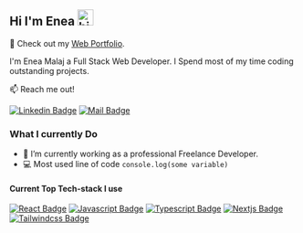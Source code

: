 ## Hi I'm Enea <img src="https://user-images.githubusercontent.com/1303154/88677602-1635ba80-d120-11ea-84d8-d263ba5fc3c0.gif" width="28px" height="28px" alt="hi">

🚀 Check out my [Web Portfolio](https://enea-dev-portfolio.vercel.app/).

I'm Enea Malaj a Full Stack Web Developer. I Spend most of my time coding outstanding projects.

:mailbox: Reach me out!

[![Linkedin Badge](https://img.shields.io/badge/-Enea-0e76a8?style=flat&labelColor=0e76a8&logo=linkedin&logoColor=white)](https://www.linkedin.com/in/enea-malaj/) [![Mail Badge](https://img.shields.io/badge/-eneamalaj-c0392b?style=flat&labelColor=c0392b&logo=gmail&logoColor=white)](mailto:eneamalaj13@gmail.com)

### What I currently Do

- 🔭 I’m currently working as a professional Freelance Developer.
- :computer: Most used line of code `console.log(some variable)`

#### Current Top Tech-stack I use

<!-- add more skills? -->

[![React Badge](https://img.shields.io/badge/-React-61DBFB?style=for-the-badge&labelColor=black&logo=react&logoColor=61DBFB)](#) [![Javascript Badge](https://img.shields.io/badge/-Javascript-F0DB4F?style=for-the-badge&labelColor=black&logo=javascript&logoColor=F0DB4F)](#) [![Typescript Badge](https://img.shields.io/badge/-Typescript-007acc?style=for-the-badge&labelColor=black&logo=typescript&logoColor=007acc)](#) [![Nextjs Badge](https://img.shields.io/badge/-Nextjs-1e1e1e?style=for-the-badge&labelColor=lightgrey&logo=next.js&logoColor=1e1e1e)](#) [![Tailwindcss Badge](https://img.shields.io/badge/-Tailwind-39bdf8?style=for-the-badge&labelColor=black&logo=tailwindcss&logoColor=39bdf8)](#)
